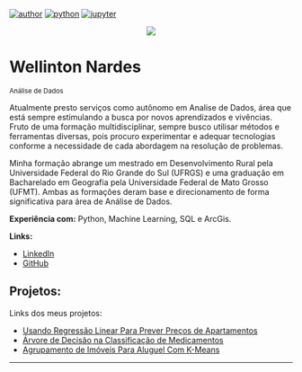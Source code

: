 [![author](https://img.shields.io/badge/author-wellinton-blue.svg)](https://www.linkedin.com/in/wellinton-nardes/)
[![python](https://img.shields.io/badge/python-3.10-green.svg)](https://www.python.org/about/)
[![jupyter](https://img.shields.io/badge/ide-jupyter-orange.svg)](https://jupyter.org/index.html)

<p align="center">
  <img src="banner_1.png" >
</p>

# Wellinton Nardes
<sub> Análise de Dados <sub>


Atualmente presto serviços como autônomo em Analise de Dados, área que está sempre estimulando a busca por novos aprendizados e vivências. Fruto de uma formação multidisciplinar, sempre busco utilisar métodos e ferramentas diversas, pois procuro experimentar e adequar tecnologias conforme a necessidade de cada abordagem na resolução de problemas.

Minha formação abrange um mestrado em Desenvolvimento Rural pela Universidade Federal do Rio Grande do Sul (UFRGS) e uma graduação em Bacharelado em Geografia pela Universidade Federal de Mato Grosso (UFMT). Ambas as formações deram base e direcionamento de forma significativa para  área de Análise de Dados.


**Experiência com:** Python, Machine Learning, SQL e ArcGis.

**Links:**
* [LinkedIn](https://www.linkedin.com/in/wellinton-nardes/)
* [GitHub](https://github.com/magowellinton)


## Projetos:
Links dos meus projetos:

* [Usando Regressão Linear Para Prever Preços de Apartamentos](https://github.com/magowellinton/data_analysis_notebooks/blob/main/Previsao_Precos_Aps/Previsao_Precos_Aps_Linear_Regression.ipynb)
* [Árvore de Decisão na Classificação de Medicamentos](https://github.com/magowellinton/data_analysis_notebooks/blob/main/Classificacao_Medicamentos/Classificacao_Medicamentos_Decision_Tree.ipynb)
* [Agrupamento de Imóveis Para Aluguel Com K-Means](https://github.com/magowellinton/data_analysis_notebooks/blob/main/Criando_Grupos_Alugueis/Criando_Grupos_Alugueis_KMeans.ipynb)
---




